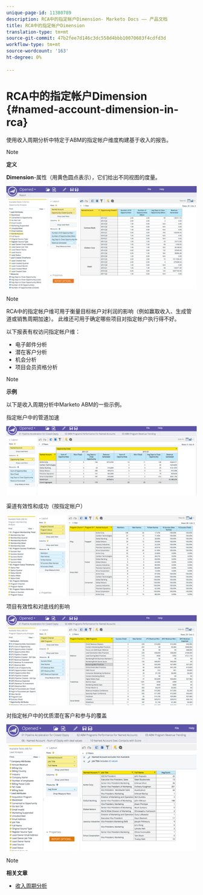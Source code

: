 ```yaml
---
unique-page-id: 11380789
description: RCA中的指定帐户Dimension- Marketo Docs —— 产品文档
title: RCA中的指定帐户Dimension
translation-type: tm+mt
source-git-commit: 47b2fee7d146c3dc558d4bbb10070683f4cdfd3d
workflow-type: tm+mt
source-wordcount: '163'
ht-degree: 0%

---
```



# RCA中的指定帐户Dimension {#named-account-dimension-in-rca}

使用收入周期分析中特定于ABM的指定帐户维度构建基于收入的报告。

>[!NOTE]
>
>**定义**
>
>**Dimension**-属性（用黄色圆点表示），它们给出不同视图的度量。

![](assets/one-2.png)

>[!NOTE]
>
>RCA中的指定帐户维可用于衡量目标帐户对利润的影响（例如赢取收入、生成管道或销售周期加速）。 此维还可用于确定哪些项目对指定帐户执行得不好。

以下报表有权访问指定帐户维：

* 电子邮件分析
* 潜在客户分析
* 机会分析
* 项目会员资格分析

>[!NOTE]
>
>**示例**
>
>以下是收入周期分析中Marketo ABM的一些示例。

指定帐户中的管道加速

![](assets/two-1.png)

渠道有效性和成功（按指定帐户）

![](assets/three-2.png)

项目有效性和对底线的影响

![](assets/four-3.png)

对指定帐户中的优质潜在客户和参与的覆盖

![](assets/five-2.png)

>[!NOTE]
>
>**相关文章**
>
>* [收入周期分析](http://docs.marketo.com/display/docs/revenue+cycle+analytics)

>



